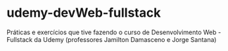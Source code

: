 # udemy-devWeb-fullstack
 Práticas e exercícios que tive fazendo o curso de Desenvolvimento Web - Fullstack da Udemy (professores Jamilton Damasceno e Jorge Santana)
